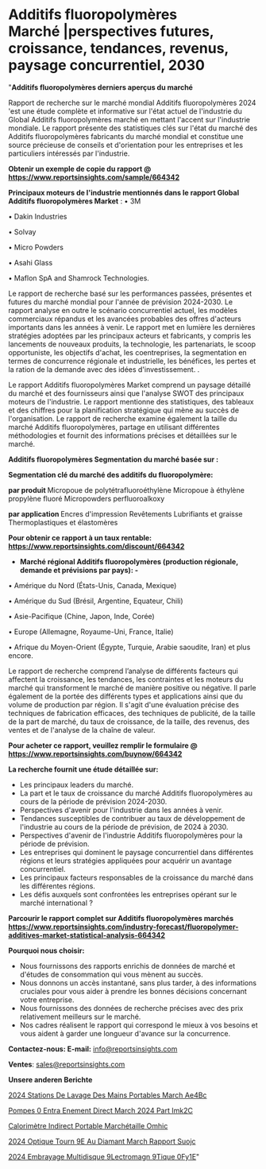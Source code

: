 # Additifs fluoropolymères Marché |perspectives futures, croissance, tendances, revenus, paysage concurrentiel, 2030

"<strong>Additifs fluoropolymères derniers aperçus du marché</strong>

Rapport de recherche sur le marché mondial Additifs fluoropolymères 2024 'est une étude complète et informative sur l'état actuel de l'industrie du Global Additifs fluoropolymères marché en mettant l'accent sur l'industrie mondiale. Le rapport présente des statistiques clés sur l'état du marché des Additifs fluoropolymères fabricants du marché mondial et constitue une source précieuse de conseils et d'orientation pour les entreprises et les particuliers intéressés par l'industrie.

<strong>Obtenir un exemple de copie du rapport @ <a href=https://www.reportsinsights.com/sample/664342>https://www.reportsinsights.com/sample/664342</a></strong>

<strong>Principaux moteurs de l'industrie mentionnés dans le rapport Global Additifs fluoropolymères Market</strong> :
• 3M

• Dakin Industries

• Solvay

• Micro Powders

• Asahi Glass

• Maflon SpA and Shamrock Technologies.

Le rapport de recherche basé sur les performances passées, présentes et futures du marché mondial pour l'année de prévision 2024-2030. Le rapport analyse en outre le scénario concurrentiel actuel, les modèles commerciaux répandus et les avancées probables des offres d'acteurs importants dans les années à venir. Le rapport met en lumière les dernières stratégies adoptées par les principaux acteurs et fabricants, y compris les lancements de nouveaux produits, la technologie, les partenariats, le scoop opportuniste, les objectifs d'achat, les coentreprises, la segmentation en termes de concurrence régionale et industrielle, les bénéfices, les pertes et la ration de la demande avec des idées d'investissement. .

Le rapport Additifs fluoropolymères Market comprend un paysage détaillé du marché et des fournisseurs ainsi que l'analyse SWOT des principaux moteurs de l'industrie. Le rapport mentionne des statistiques, des tableaux et des chiffres pour la planification stratégique qui mène au succès de l'organisation. Le rapport de recherche examine également la taille du marché Additifs fluoropolymères, partage en utilisant différentes méthodologies et fournit des informations précises et détaillées sur le marché.

<strong>Additifs fluoropolymères Segmentation du marché basée sur :</strong>

<strong> Segmentation clé du marché des additifs du fluoropolymère: </strong>

<strong> par produit </strong>
Micropoue de polytétrafluoroéthylène
Micropoue à éthylène propylène fluoré
Micropowders perfluoroalkoxy

<strong> par application </strong>
Encres d'impression
Revêtements
Lubrifiants et graisse
Thermoplastiques et élastomères

<strong>Pour obtenir ce rapport à un taux rentable: <a href=https://www.reportsinsights.com/discount/664342>https://www.reportsinsights.com/discount/664342</a></strong>
<ul>
  <li><strong>Marché régional Additifs fluoropolymères (production régionale, demande et prévisions par pays): -</strong></li>
</ul>
• Amérique du Nord (États-Unis, Canada, Mexique)

• Amérique du Sud (Brésil, Argentine, Equateur, Chili)

• Asie-Pacifique (Chine, Japon, Inde, Corée)

• Europe (Allemagne, Royaume-Uni, France, Italie)

• Afrique du Moyen-Orient (Égypte, Turquie, Arabie saoudite, Iran) et plus encore.

Le rapport de recherche comprend l’analyse de différents facteurs qui affectent la croissance, les tendances, les contraintes et les moteurs du marché qui transforment le marché de manière positive ou négative. Il parle également de la portée des différents types et applications ainsi que du volume de production par région. Il s'agit d'une évaluation précise des techniques de fabrication efficaces, des techniques de publicité, de la taille de la part de marché, du taux de croissance, de la taille, des revenus, des ventes et de l'analyse de la chaîne de valeur.

<strong>Pour acheter ce rapport, veuillez remplir le formulaire @   <a href=https://www.reportsinsights.com/buynow/664342>https://www.reportsinsights.com/buynow/664342</a></strong>

<strong>La recherche fournit une étude détaillée sur:</strong>
<ul>
  <li>Les principaux leaders du marché.</li>
  <li>La part et le taux de croissance du marché Additifs fluoropolymères au cours de la période de prévision 2024-2030.</li>
  <li>Perspectives d'avenir pour l'industrie dans les années à venir.</li>
  <li>Tendances susceptibles de contribuer au taux de développement de l'industrie au cours de la période de prévision, de 2024 à 2030.</li>
  <li>Perspectives d'avenir de l'industrie Additifs fluoropolymères pour la période de prévision.</li>
  <li>Les entreprises qui dominent le paysage concurrentiel dans différentes régions et leurs stratégies appliquées pour acquérir un avantage concurrentiel.</li>
  <li>Les principaux facteurs responsables de la croissance du marché dans les différentes régions.</li>
  <li>Les défis auxquels sont confrontées les entreprises opérant sur le marché international ?</li>
</ul>

<strong>Parcourir le rapport complet sur Additifs fluoropolymères marchés <a href=https://www.reportsinsights.com/industry-forecast/fluoropolymer-additives-market-statistical-analysis-664342>https://www.reportsinsights.com/industry-forecast/fluoropolymer-additives-market-statistical-analysis-664342</a></strong>

<strong>Pourquoi nous choisir:</strong>
<ul>
  <li>Nous fournissons des rapports enrichis de données de marché et d'études de consommation qui vous mènent au succès.</li>
  <li>Nous donnons un accès instantané, sans plus tarder, à des informations cruciales pour vous aider à prendre les bonnes décisions concernant votre entreprise.</li>
  <li>Nous fournissons des données de recherche précises avec des prix relativement meilleurs sur le marché.</li>
  <li>Nos cadres réalisent le rapport qui correspond le mieux à vos besoins et vous aident à garder une longueur d'avance sur la concurrence.</li>
</ul>
<strong>Contactez-nous:
</strong><strong>E-mail:</strong> <a href=mailto:info@reportsinsights.com>info@reportsinsights.com</a>

<strong>Ventes</strong>: <a href=mailto:sales@reportsinsights.com>sales@reportsinsights.com</a>

<strong>Unsere anderen Berichte</strong>

<a href=https://www.linkedin.com/pulse/2024-stations-de-lavage-des-mains-portables-march%C3%A9-ae4bc/>2024 Stations De Lavage Des Mains Portables March Ae4Bc</a>

<a href=https://www.linkedin.com/pulse/pompes-%C3%A0-entra%C3%AEnement-direct-march%C3%A9-2024-part-imk2c/>Pompes  0 Entra Enement Direct March 2024 Part Imk2C</a>

<a href=https://www.linkedin.com/pulse/calorimètre-indirect-portable-marchétaille-omhic/>Calorimètre Indirect Portable Marchétaille Omhic</a>

<a href=https://www.linkedin.com/pulse/2024-optique-tourn%C3%A9e-au-diamant-march%C3%A9-rapport-suojc/>2024 Optique Tourn 9E Au Diamant March Rapport Suojc</a>

<a href=https://www.linkedin.com/pulse/2024-embrayage-multidisque-%C3%A9lectromagn%C3%A9tique-0fy1e/>2024 Embrayage Multidisque  9Lectromagn 9Tique 0Fy1E</a>"
